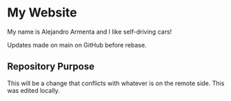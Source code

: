 # My Website

My name is Alejandro Armenta and I like self-driving cars!

Updates made on main on GitHub before rebase.

## Repository Purpose

This will be a change that conflicts
with whatever is on the remote side.
This was edited locally.

